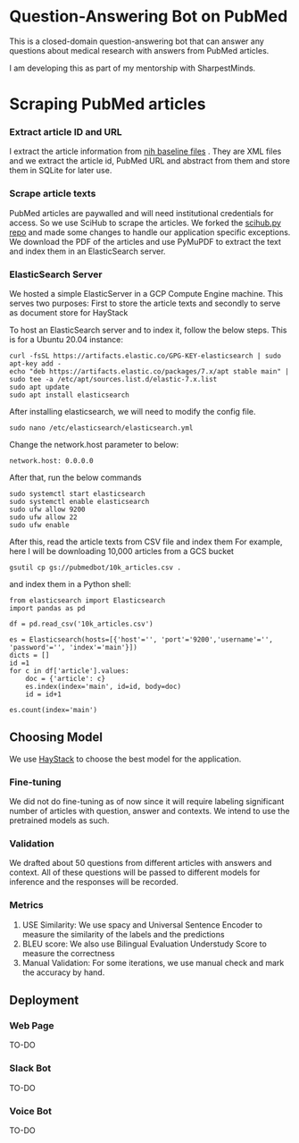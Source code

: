 # Question-Answering Bot on PubMed

This is a closed-domain question-answering bot that can answer any questions about medical research with answers from PubMed articles.

I am developing this as part of my mentorship with SharpestMinds. 
# Scraping PubMed articles

### Extract article ID and URL
I extract the article information from [nih baseline files](https://ftp.ncbi.nlm.nih.gov/pubmed/baseline/) . They are XML files and we extract the article id, PubMed URL and abstract from them and store them in SQLite for later use.

### Scrape article texts
PubMed articles are paywalled and will need institutional credentials for access. So we use SciHub to scrape the articles. We forked the [scihub.py repo](https://github.com/zaytoun/scihub.py) and made some changes to handle our application specific exceptions. 
We download the PDF of the articles and use PyMuPDF to extract the text and index them in an ElasticSearch server.

### ElasticSearch Server
We hosted a simple ElasticServer in a GCP Compute Engine machine. This serves two purposes: First to store the article texts and secondly to serve as document store for HayStack

To host an ElasticSearch server and to index it, follow the below steps. This is for a Ubuntu 20.04 instance:

```
curl -fsSL https://artifacts.elastic.co/GPG-KEY-elasticsearch | sudo apt-key add -
echo "deb https://artifacts.elastic.co/packages/7.x/apt stable main" | sudo tee -a /etc/apt/sources.list.d/elastic-7.x.list
sudo apt update
sudo apt install elasticsearch
```
After installing elasticsearch, we will need to modify the config file. 
```
sudo nano /etc/elasticsearch/elasticsearch.yml
```
Change the network.host parameter to below:

```
network.host: 0.0.0.0
```
After that, run the below commands
```
sudo systemctl start elasticsearch
sudo systemctl enable elasticsearch
sudo ufw allow 9200
sudo ufw allow 22
sudo ufw enable
```
After this, read the article texts from CSV file and index them
For example, here I will be downloading 10,000 articles from a GCS bucket

```
gsutil cp gs://pubmedbot/10k_articles.csv .
```
and index them in a Python shell:
```
from elasticsearch import Elasticsearch
import pandas as pd

df = pd.read_csv('10k_articles.csv')

es = Elasticsearch(hosts=[{'host'='', 'port'='9200','username'='', 'password'='', 'index'='main'}])
dicts = []
id =1
for c in df['article'].values:
    doc = {'article': c}
    es.index(index='main', id=id, body=doc)
    id = id+1

es.count(index='main')
```

## Choosing Model

We use [HayStack](https://github.com/deepset-ai/haystack) to choose the best model for the application.

### Fine-tuning
We did not do fine-tuning as of now since it will require labeling significant number of articles with question, answer and contexts. 
We intend to use the pretrained models as such.

### Validation
We drafted about 50 questions from different articles with answers and context. All of these questions will be passed to different models for inference and the responses will be recorded. 

### Metrics
1. USE Similarity: We use spacy and Universal Sentence Encoder to measure the similarity of the labels and the predictions
2. BLEU score: We also use Bilingual Evaluation Understudy Score to measure the correctness
3. Manual Validation: For some iterations, we use manual check and mark the accuracy by hand.

## Deployment

### Web Page
TO-DO
### Slack Bot
TO-DO
### Voice Bot
TO-DO